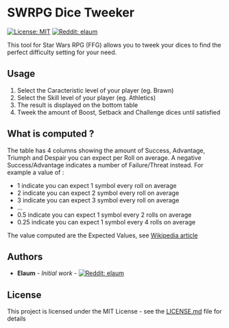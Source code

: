 # SWRPG Dice Tweeker
[![License: MIT](https://img.shields.io/badge/License-MIT-yellow.svg)](https://opensource.org/licenses/MIT)
[![Reddit: elaum](https://img.shields.io/badge/Reddit-Elaum-blue.svg)](https://www.reddit.com/u/elaum)

This tool for Star Wars RPG (FFG) allows you to tweek your dices to find the perfect difficulty setting for your need.

## Usage

1.  Select the Caracteristic level of your player (eg. Brawn)
2.  Select the Skill level of your player (eg. Athletics)
3.  The result is displayed on the bottom table
4.  Tweek the amount of Boost, Setback and Challenge dices until satisfied

## What is computed ?

The table has 4 columns showing the amount of Success, Advantage, Triumph and Despair you can expect per Roll on average.
A negative Success/Advantage indicates a number of Failure/Threat instead.
For example a value of :

*   1 indicate you can expect 1 symbol every roll on average
*   2 indicate you can expect 2 symbol every roll on average
*   3 indicate you can expect 3 symbol every roll on average
*   ...
*   0.5 indicate you can expect 1 symbol every 2 rolls on average
*   0.25 indicate you can expect 1 symbol every 4 rolls on average

The value computed are the Expected Values, see [Wikipedia article](https://en.wikipedia.org/wiki/Expected_value)

## Authors

* **Elaum** - *Initial work* - [![Reddit: elaum](https://img.shields.io/badge/Reddit-Elaum-blue.svg)](https://www.reddit.com/u/elaum)

## License

This project is licensed under the MIT License - see the [LICENSE.md](LICENSE.md) file for details

